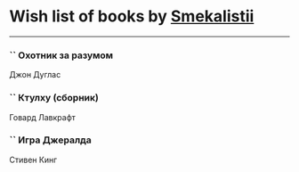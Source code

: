 # Wish list of books by [Smekalistii](http://vk.com/id86487125)
---

### `` Охотник за разумом
Джон Дуглас

### `` Ктулху (сборник)
Говард Лавкрафт

### `` Игра Джералда
Стивен Кинг

